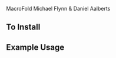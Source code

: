 MacroFold
Michael Flynn & Daniel Aalberts

To Install
-------------

Example Usage
----------------
